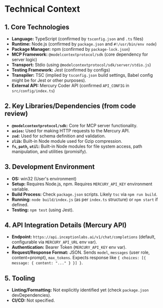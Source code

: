 # Technical Context

## 1. Core Technologies

- **Language:** TypeScript (confirmed by `tsconfig.json` and `.ts` files)
- **Runtime:** Node.js (confirmed by `package.json` and `#!/usr/bin/env node`)
- **Package Manager:** npm (confirmed by `package-lock.json`)
- **MCP Framework:** `@modelcontextprotocol/sdk` (core dependency for server logic)
- **Transport:** Stdio (using `@modelcontextprotocol/sdk/server/stdio.js`)
- **Testing Framework:** Jest (confirmed by configs)
- **Transpiler:** TSC (implied by `tsconfig.json` build settings, Babel config might be for Jest or other purposes).
- **External API:** Mercury Coder API (confirmed `API_CONFIG` in `src/config/index.ts`)

## 2. Key Libraries/Dependencies (from code review)

- **`@modelcontextprotocol/sdk`:** Core for MCP server functionality.
- **`axios`:** Used for making HTTP requests to the Mercury API.
- **`zod`:** Used for schema definition and validation.
- **`zlib`:** Built-in Node module used for Gzip compression.
- **`fs`, `path`, `util`:** Built-in Node modules for file system access, path manipulation, and utilities (promisify).

## 3. Development Environment

- **OS:** win32 (User's environment)
- **Setup:** Requires Node.js, npm. Requires `MERCURY_API_KEY` environment variable.
- **Build Process:** Check `package.json` scripts. Likely `tsc` via `npm run build`.
- **Running:** `node build/index.js` (as per `index.ts` structure) or `npm start` if defined.
- **Testing:** `npm test` (using Jest).

## 4. API Integration Details (Mercury API)

- **Endpoint:** `https://api.inceptionlabs.ai/v1/chat/completions` (default, configurable via `MERCURY_API_URL` env var).
- **Authentication:** Bearer Token (`MERCURY_API_KEY` env var).
- **Request/Response Format:** JSON. Sends `model`, `messages` (user role, content=prompt), `max_tokens`. Expects response like `{ choices: [{ message: { content: "..." } }] }`.

## 5. Tooling

- **Linting/Formatting:** Not explicitly identified yet (check `package.json` devDependencies).
- **CI/CD:** Not specified. 